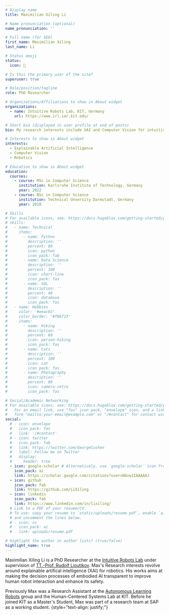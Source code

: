 ```yaml
---
# Display name
title: Maximilian Xiling Li

# Name pronunciation (optional)
name_pronunciation: ''

# Full name (for SEO)
first_name: Maximilian Xiling
last_name: Li

# Status emoji
status:
  icon: 🤖

# Is this the primary user of the site?
superuser: true

# Role/position/tagline
role: PhD Researcher

# Organizations/Affiliations to show in About widget
organizations:
  - name: Intuitive Robots Lab, KIT, Germany
    url: https://www.irl.iar.kit.edu/

# Short bio (displayed in user profile at end of posts)
bio: My research interests include XAI and Computer Vision for intuitive Robotics.

# Interests to show in About widget
interests:
  - Explainable Artificial Intelligence
  - Computer Vision
  - Robotics

# Education to show in About widget
education:
  courses:
    - course: MSc in Computer Science
      institution: Karlsruhe Institute of Technology, Germany
      year: 2022
    - course: BSc in Computer Science
      institution: Technical Unversity Darmstadt, Germany
      year: 2018

# Skills
# For available icons, see: https://docs.hugoblox.com/getting-started/page-builder/#icons
# skills:
#   - name: Technical
#     items:
#       - name: Python
#         description: ''
#         percent: 80
#         icon: python
#         icon_pack: fab
#       - name: Data Science
#         description: ''
#         percent: 100
#         icon: chart-line
#         icon_pack: fas
#       - name: SQL
#         description: ''
#         percent: 40
#         icon: database
#         icon_pack: fas
#   - name: Hobbies
#     color: '#eeac02'
#     color_border: '#f0bf23'
#     items:
#       - name: Hiking
#         description: ''
#         percent: 60
#         icon: person-hiking
#         icon_pack: fas
#       - name: Cats
#         description: ''
#         percent: 100
#         icon: cat
#         icon_pack: fas
#       - name: Photography
#         description: ''
#         percent: 80
#         icon: camera-retro
#         icon_pack: fas

# Social/Academic Networking
# For available icons, see: https://docs.hugoblox.com/getting-started/page-builder/#icons
#   For an email link, use "fas" icon pack, "envelope" icon, and a link in the
#   form "mailto:your-email@example.com" or "/#contact" for contact widget.
social:
  # - icon: envelope
  #   icon_pack: fas
  #   link: '/#contact'
  # - icon: twitter
  #   icon_pack: fab
  #   link: https://twitter.com/GeorgeCushen
  #   label: Follow me on Twitter
  #   display:
  #     header: true
  - icon: google-scholar # Alternatively, use `google-scholar` icon from `ai` icon pack
    icon_pack: ai
    link: https://scholar.google.com/citations?user=N8vw1IAAAAAJ
  - icon: github
    icon_pack: fab
    link: https://github.com/LiXiling
  - icon: linkedin
    icon_pack: fab
    link: https://www.linkedin.com/in/lixiling/
  # Link to a PDF of your resume/CV.
  # To use: copy your resume to `static/uploads/resume.pdf`, enable `ai` icons in `params.yaml`,
  # and uncomment the lines below.
  # - icon: cv
  #   icon_pack: ai
  #   link: uploads/resume.pdf

# Highlight the author in author lists? (true/false)
highlight_name: true
---
```


Maximilian Xiling Li is a PhD Researcher at the [Intuitive Robots Lab](https://www.irl.iar.kit.edu/) under supervision of [TT.-Prof. Rudolf Lioutikov](https://rudolf.intuitive-robots.net/). Max's Research interests revolve around explainable artifical intelligence (XAI) for robotics. His works aims at making the decision processes of embodied AI transparent to improve human robot interaction and enhance its safety.

Previously Max was a Research Assistant at the [Autonomous Learning Robots](https://www.alr.iar.kit.edu/) group and the Human-Centered Systems Lab at KIT. Before he joined KIT as a Master's Student, Max was part of a research team at SAP as a working student.
{style="text-align: justify;"}
